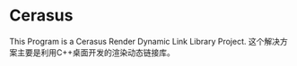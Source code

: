 # Cerasus
This Program is a Cerasus Render Dynamic Link Library Project.
这个解决方案主要是利用C++桌面开发的渲染动态链接库。
